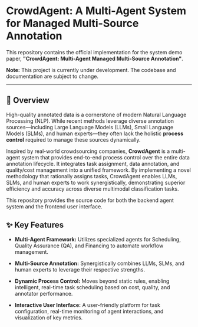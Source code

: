 # CrowdAgent: A Multi-Agent System for Managed Multi-Source Annotation

This repository contains the official implementation for the system demo paper, **"CrowdAgent: Multi-Agent Managed Multi-Source Annotation"**.

**Note:** This project is currently under development. The codebase and documentation are subject to change.

------

## 📖 Overview

High-quality annotated data is a cornerstone of modern Natural Language Processing (NLP). While recent methods leverage diverse annotation sources—including Large Language Models (LLMs), Small Language Models (SLMs), and human experts—they often lack the holistic **process control** required to manage these sources dynamically.

Inspired by real-world crowdsourcing companies, **CrowdAgent** is a multi-agent system that provides end-to-end process control over the entire data annotation lifecycle. It integrates task assignment, data annotation, and quality/cost management into a unified framework. By implementing a novel methodology that rationally assigns tasks, CrowdAgent enables LLMs, SLMs, and human experts to work synergistically, demonstrating superior efficiency and accuracy across diverse multimodal classification tasks.

This repository provides the source code for both the backend agent system and the frontend user interface.

## ✨ Key Features

- **Multi-Agent Framework:** Utilizes specialized agents for Scheduling, Quality Assurance (QA), and Financing to automate workflow management.

- **Multi-Source Annotation:** Synergistically combines LLMs, SLMs, and human experts to leverage their respective strengths.

- **Dynamic Process Control:** Moves beyond static rules, enabling intelligent, real-time task scheduling based on cost, quality, and annotator performance.

- **Interactive User Interface:** A user-friendly platform for task configuration, real-time monitoring of agent interactions, and visualization of key metrics.
